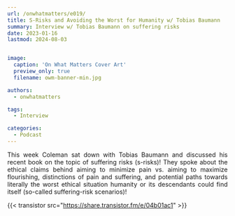 ```yaml
---
url: /onwhatmatters/e019/
title: S-Risks and Avoiding the Worst for Humanity w/ Tobias Baumann
summary: Interview w/ Tobias Baumann on suffering risks
date: 2023-01-16
lastmod: 2024-08-03


image:
  caption: 'On What Matters Cover Art'
  preview_only: true
  filename: owm-banner-min.jpg

authors:
  - onwhatmatters

tags:
  - Interview

categories: 
  - Podcast
---
```


<div style="text-align: justify">
This week Coleman sat down with Tobias Baumann and discussed his recent book on the topic of suffering risks (s-risks)! They spoke about the ethical claims behind aiming to minimize pain vs. aiming to maximize flourishing, distinctions of pain and suffering, and potential paths towards literally the worst ethical situation humanity or its descendants could find itself (so-called suffering-risk scenarios)!

{{< transistor src="https://share.transistor.fm/e/04b01ac1" >}}
</div>